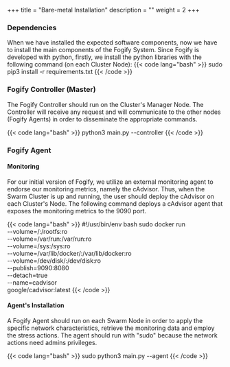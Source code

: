+++
title = "Bare-metal Installation"
description = ""
weight = 2
+++

### Dependencies
When we have installed the expected software components, now we have to install the main components of the Fogify System. 
Since Fogify is developed with python, firstly, we install the python libraries with the following command 
(on each Cluster Node): 
{{< code lang="bash" >}}
sudo pip3 install -r requirements.txt
{{< /code >}}

### Fogify Controller (Master)
The Fogify Controller should run on the Cluster's Manager Node. The Controller will receive any request 
and will communicate to the other nodes (Fogify Agents) in order to disseminate the appropriate commands. 

{{< code lang="bash" >}}
 python3  main.py --controller
{{< /code >}}

### Fogify Agent

#### Monitoring

For our initial version of Fogify, 
we utilize an external monitoring agent to endorse our monitoring metrics, namely the cAdvisor. 
Thus, when the Swarm Cluster is up and running, the user should deploy the cAdvisor on 
each Cluster's Node. 
The following command deploys a cAdvisor agent that exposes the monitoring metrics to the 9090 port.


{{< code lang="bash" >}}
#!/usr/bin/env bash
sudo docker run \
  --volume=/:/rootfs:ro \
  --volume=/var/run:/var/run:ro \
  --volume=/sys:/sys:ro \
  --volume=/var/lib/docker/:/var/lib/docker:ro \
  --volume=/dev/disk/:/dev/disk:ro \
  --publish=9090:8080 \
  --detach=true \
  --name=cadvisor \
  google/cadvisor:latest
{{< /code >}}



#### Agent's Installation

A Fogify Agent should run on each Swarm Node in order to apply the specific network characteristics, 
retrieve the monitoring data and employ the stress actions. 
The agent should run with "sudo" because the network actions need admins privileges.

{{< code lang="bash" >}}
sudo python3  main.py --agent
{{< /code >}}





